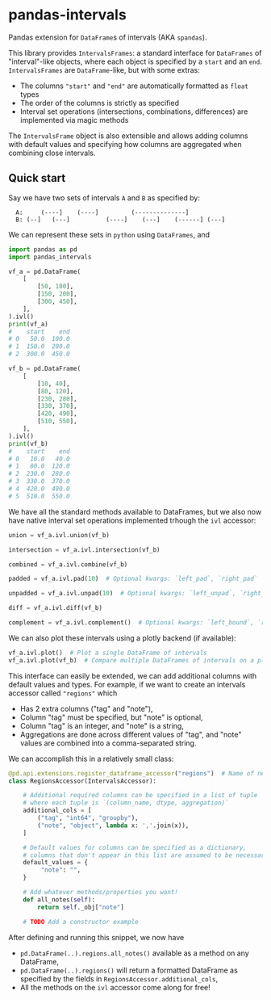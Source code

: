 # pandas-intervals
Pandas extension for `DataFrame`s of intervals (AKA `spandas`).

This library provides `IntervalsFrames`: a standard interface for `DataFrames` of "interval"-like objects, where each object is specified by a `start` and an `end`. `IntervalsFrames` are `DataFrame`-like, but with some extras:
* The columns `"start"` and `"end"` are automatically formatted as `float` types
* The order of the columns is strictly as specified
* Interval set operations (intersections, combinations, differences) are implemented via magic methods

The `IntervalsFrame` object is also extensible and allows adding columns with default values and specifying how columns are aggregated when combining close intervals.

## Quick start
Say we have two sets of intervals `A` and `B` as specified by:
```
  A:     (----]    (----]         (--------------]
  B: (--]   (---]          (----]    (---]    (------] (---]
```

We can represent these sets in `python` using `DataFrames`, and
```python
import pandas as pd
import pandas_intervals

vf_a = pd.DataFrame(
    [
        [50, 100],
        [150, 200],
        [300, 450],
    ],
).ivl()
print(vf_a)
#    start    end
# 0   50.0  100.0
# 1  150.0  200.0
# 2  300.0  450.0

vf_b = pd.DataFrame(
    [
        [10, 40],
        [80, 120],
        [230, 280],
        [330, 370],
        [420, 490],
        [510, 550],
    ],
).ivl()
print(vf_b)
#    start    end
# 0   10.0   40.0
# 1   80.0  120.0
# 2  230.0  280.0
# 3  330.0  370.0
# 4  420.0  490.0
# 5  510.0  550.0
```

We have all the standard methods available to DataFrames, but we also now have native interval set operations implemented trhough the `ivl` accessor:
```python
union = vf_a.ivl.union(vf_b)

intersection = vf_a.ivl.intersection(vf_b)

combined = vf_a.ivl.combine(vf_b)

padded = vf_a.ivl.pad(10)  # Optional kwargs: `left_pad`, `right_pad`

unpadded = vf_a.ivl.unpad(10)  # Optional kwargs: `left_unpad`, `right_unpad`

diff = vf_a.ivl.diff(vf_b)

complement = vf_a.ivl.complement()  # Optional kwargs: `left_bound`, `right_bound`
```

We can also plot these intervals using a plotly backend (if available):
```python
vf_a.ivl.plot()  # Plot a single DataFrame of intervals
vf_a.ivl.plot(vf_b)  # Compare multiple DataFrames of intervals on a plot
```

This interface can easily be extended, we can add additional columns with default values and types.
For example, if we want to create an intervals accessor called `"regions"` which
* Has 2 extra columns ("tag" and "note"),
* Column "tag" must be specified, but "note" is optional,
* Column "tag" is an integer, and "note" is a string,
* Aggregations are done across different values of "tag", and "note" values are combined
    into a comma-separated string.

We can accomplish this in a relatively small class:

```python
@pd.api.extensions.register_dataframe_accessor("regions")  # Name of new accessor
class RegionsAccessor(IntervalsAccessor):

    # Additional required columns can be specified in a list of tuple
    # where each tuple is `(column_name, dtype, aggregation)`
    additional_cols = [
        ("tag", "int64", "groupby"),
        ("note", "object", lambda x: ','.join(x)),
    ]

    # Default values for columns can be specified as a dictionary,
    # columns that don't appear in this list are assumed to be necessary
    default_values = {
         "note": "",
    }

    # Add whatever methods/properties you want!
    def all_notes(self):
        return self._obj["note"]

    # TODO Add a constructor example
```

After defining and running this snippet, we now have
* `pd.DataFrame(..).regions.all_notes()` available as a method on any DataFrame,
* `pd.DataFrame(..).regions()` will return a formatted DataFrame as specified by the fields in `RegionsAccessor.additional_cols`,
* All the methods on the `ivl` accessor come along for free!
